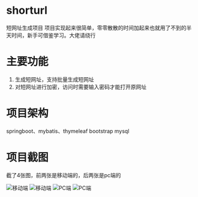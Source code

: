 # shorturl
短网址生成项目
项目实现起来很简单，零零散散的时间加起来也就用了不到的半天时间，新手可借鉴学习。大佬请绕行

# 主要功能
1. 生成短网址，支持批量生成短网址
2. 对短网址进行加密，访问时需要输入密码才能打开原网址

# 项目架构
springboot、mybatis、thymeleaf
bootstrap
mysql

# 项目截图
截了4张图，前两张是移动端的，后两张是pc端的

![移动端](https://github.com/wjup/shorturl/blob/master/show/index-mobile.jpg?raw=true)
![移动端](https://github.com/wjup/shorturl/blob/master/show/pwd-mobile.jpg?raw=true)
![PC端](https://github.com/wjup/shorturl/blob/master/show/index.png?raw=true)
![PC端](https://github.com/wjup/shorturl/blob/master/show/pwd.png?raw=true)